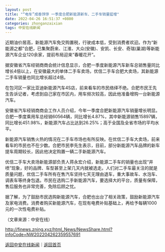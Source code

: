```yaml
---
layout: post
title: "“电车”成香饽饽 一季度合肥新能源新车、二手车销量猛增"
date: 2022-04-26 16:51:37 +0800
categories: zhonganzaixian
tags: 中安在线新闻
---
```

<p>近期油价居高，新能源汽车免交购置税，行驶成本低，受到消费者欢迎。作为“新能源之都”合肥，已集聚蔚来、江淮、大众(安徽)、安凯、长安、奇瑞(巢湖)等新能源汽车企业120余家，提前布局迎来“春暖花开”。</p>
 <p>据安徽省汽车经销商商会统计信息显示，合肥一季度新能源汽车新车总销售量同比增长4倍以上，在安徽最大的单体二手车卖场，优信二手车合肥大卖场，其新能源二手车销量也同比增长超过4倍。</p>
 <p>在包河区一家比亚迪新能源汽车4S店，前来看车的市民络绎不绝。合肥市民王先生告诉记者，考虑到自己家在市区内，用车频次较高，因此他准备增购一台新能源汽车。</p>
 <p>安徽省汽车经销商商会工作人员介绍，今年一季度合肥新能源汽车销量增长明显。合肥一季度乘用车总经销60564辆，同比增长4.87%，其中新能源销售15897辆，同比增长451.98%，新能源汽车占比达到26.25%；高于全国及全省市场的平均水平。</p>
 <p>新能源汽车销售火热的情况在二手车市场也有所反映。在优信二手车大卖场，前来看车的市民也不在少数。合肥市民李先生表示，目前，部分新能源汽车品牌的新车提车周期较长，因此他决定购置一辆二手新能源汽车。</p>
 <p>优信二手车大卖场新能源部负责人蒋永宏介绍，新能源二手车的销量也出现“井喷”现象，好的品牌、车型甚至上架几天内就被选走。人们对二手车最关注的就是质量问题，优信二手车所有在售汽车坚持七天无理由退车，重大事故车、水泡车、调表车等终身包退。市民在选购二手新能源汽车，要选择大的平台，质量有保障，售后服务也非常完善，免除后顾之忧。</p>
 <p>据了解，为了鼓励市民选购新能源汽车，合肥也出台了相关政策，鼓励新能源汽车及家电消费。消费者购买新能源汽车，在现有电费补贴基础上，再给予每辆1000元的一次性电费补贴。</p><p class="em_media">（文章来源：中安在线）</p>

<http://finews.zning.xyz/html_News/NewsShare.html?infoCode=NW202204262359557691>

[返回中安在线新闻](//finews.withounder.com/category/zhonganzaixian.html)｜[返回首页](//finews.withounder.com/)